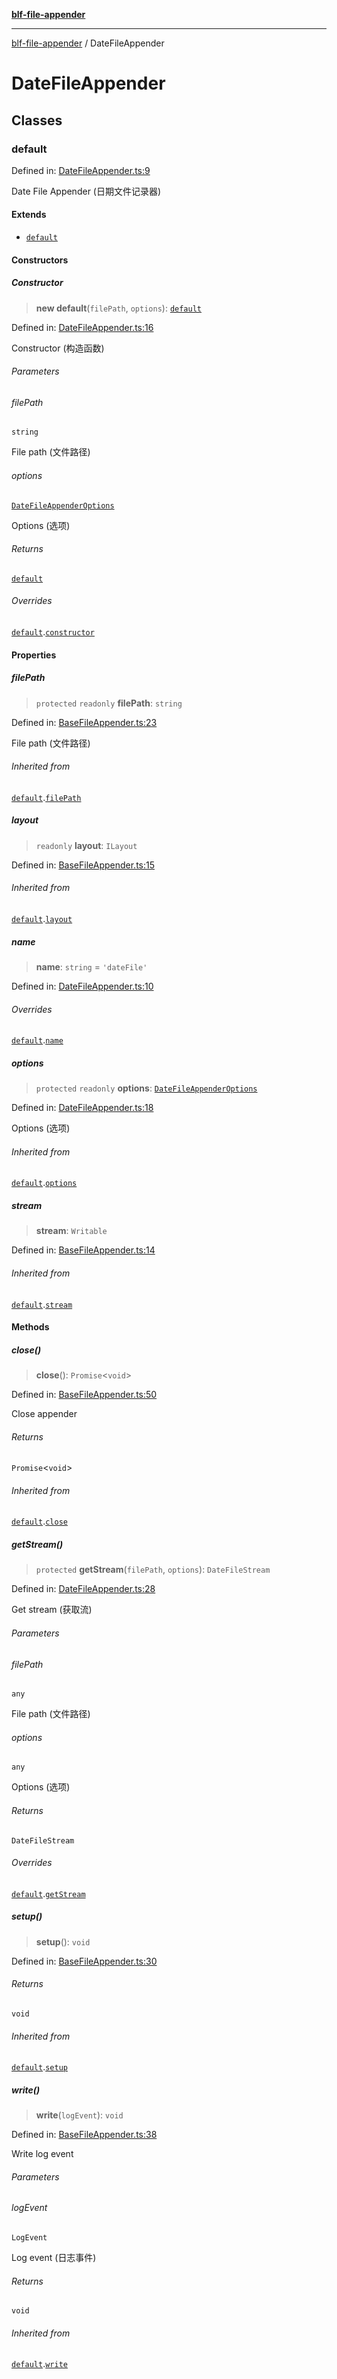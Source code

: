 [**blf-file-appender**](index.md)

***

[blf-file-appender](index.md) / DateFileAppender

# DateFileAppender

## Classes

### default

Defined in: [DateFileAppender.ts:9](https://github.com/fengxinming/log-base/blob/c30fa7fc98ee6693b6730b597d133b63d7a6f155/packages/file-appender/src/DateFileAppender.ts#L9)

Date File Appender (日期文件记录器)

#### Extends

- [`default`](BaseFileAppender.md#default)

#### Constructors

##### Constructor

> **new default**(`filePath`, `options`): [`default`](#default)

Defined in: [DateFileAppender.ts:16](https://github.com/fengxinming/log-base/blob/c30fa7fc98ee6693b6730b597d133b63d7a6f155/packages/file-appender/src/DateFileAppender.ts#L16)

Constructor (构造函数)

###### Parameters

###### filePath

`string`

File path (文件路径)

###### options

[`DateFileAppenderOptions`](typings.md#datefileappenderoptions)

Options (选项)

###### Returns

[`default`](#default)

###### Overrides

[`default`](BaseFileAppender.md#default).[`constructor`](BaseFileAppender.md#default#constructor)

#### Properties

##### filePath

> `protected` `readonly` **filePath**: `string`

Defined in: [BaseFileAppender.ts:23](https://github.com/fengxinming/log-base/blob/c30fa7fc98ee6693b6730b597d133b63d7a6f155/packages/file-appender/src/BaseFileAppender.ts#L23)

File path (文件路径)

###### Inherited from

[`default`](BaseFileAppender.md#default).[`filePath`](BaseFileAppender.md#default#filepath)

##### layout

> `readonly` **layout**: `ILayout`

Defined in: [BaseFileAppender.ts:15](https://github.com/fengxinming/log-base/blob/c30fa7fc98ee6693b6730b597d133b63d7a6f155/packages/file-appender/src/BaseFileAppender.ts#L15)

###### Inherited from

[`default`](BaseFileAppender.md#default).[`layout`](BaseFileAppender.md#default#layout)

##### name

> **name**: `string` = `'dateFile'`

Defined in: [DateFileAppender.ts:10](https://github.com/fengxinming/log-base/blob/c30fa7fc98ee6693b6730b597d133b63d7a6f155/packages/file-appender/src/DateFileAppender.ts#L10)

###### Overrides

[`default`](BaseFileAppender.md#default).[`name`](BaseFileAppender.md#default#name)

##### options

> `protected` `readonly` **options**: [`DateFileAppenderOptions`](typings.md#datefileappenderoptions)

Defined in: [DateFileAppender.ts:18](https://github.com/fengxinming/log-base/blob/c30fa7fc98ee6693b6730b597d133b63d7a6f155/packages/file-appender/src/DateFileAppender.ts#L18)

Options (选项)

###### Inherited from

[`default`](BaseFileAppender.md#default).[`options`](BaseFileAppender.md#default#options)

##### stream

> **stream**: `Writable`

Defined in: [BaseFileAppender.ts:14](https://github.com/fengxinming/log-base/blob/c30fa7fc98ee6693b6730b597d133b63d7a6f155/packages/file-appender/src/BaseFileAppender.ts#L14)

###### Inherited from

[`default`](BaseFileAppender.md#default).[`stream`](BaseFileAppender.md#default#stream)

#### Methods

##### close()

> **close**(): `Promise`\<`void`\>

Defined in: [BaseFileAppender.ts:50](https://github.com/fengxinming/log-base/blob/c30fa7fc98ee6693b6730b597d133b63d7a6f155/packages/file-appender/src/BaseFileAppender.ts#L50)

Close appender

###### Returns

`Promise`\<`void`\>

###### Inherited from

[`default`](BaseFileAppender.md#default).[`close`](BaseFileAppender.md#default#close)

##### getStream()

> `protected` **getStream**(`filePath`, `options`): `DateFileStream`

Defined in: [DateFileAppender.ts:28](https://github.com/fengxinming/log-base/blob/c30fa7fc98ee6693b6730b597d133b63d7a6f155/packages/file-appender/src/DateFileAppender.ts#L28)

Get stream (获取流)

###### Parameters

###### filePath

`any`

File path (文件路径)

###### options

`any`

Options (选项)

###### Returns

`DateFileStream`

###### Overrides

[`default`](BaseFileAppender.md#default).[`getStream`](BaseFileAppender.md#default#getstream)

##### setup()

> **setup**(): `void`

Defined in: [BaseFileAppender.ts:30](https://github.com/fengxinming/log-base/blob/c30fa7fc98ee6693b6730b597d133b63d7a6f155/packages/file-appender/src/BaseFileAppender.ts#L30)

###### Returns

`void`

###### Inherited from

[`default`](BaseFileAppender.md#default).[`setup`](BaseFileAppender.md#default#setup)

##### write()

> **write**(`logEvent`): `void`

Defined in: [BaseFileAppender.ts:38](https://github.com/fengxinming/log-base/blob/c30fa7fc98ee6693b6730b597d133b63d7a6f155/packages/file-appender/src/BaseFileAppender.ts#L38)

Write log event

###### Parameters

###### logEvent

`LogEvent`

Log event (日志事件)

###### Returns

`void`

###### Inherited from

[`default`](BaseFileAppender.md#default).[`write`](BaseFileAppender.md#default#write)
